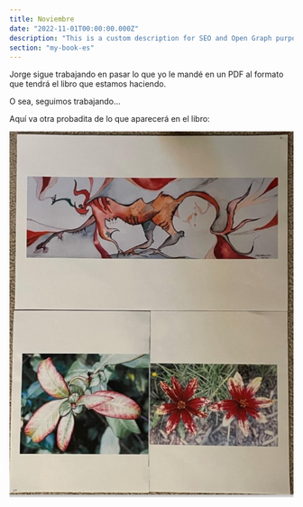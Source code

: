 ```yaml
---
title: Noviembre
date: "2022-11-01T00:00:00.000Z"
description: "This is a custom description for SEO and Open Graph purposes, rather than the default generated excerpt. Simply add a description field to the frontmatter."
section: "my-book-es"
---
```


Jorge sigue trabajando en pasar lo que yo le mandé en un PDF al formato que tendrá el libro que estamos haciendo.

O sea, seguimos trabajando…

Aquí va otra probadita de lo que aparecerá en el libro:

![PostImg](../images/nov22.jpg)
